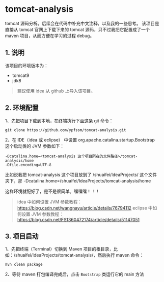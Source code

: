 # tomcat-analysis
tomcat 源码分析。后续会在代码中补充中文注释，以及我的一些思考。
该项目是直接从 tomcat 官网上下载下来的 tomcat 源码，只不过我把它配置成了一个 maven 项目，从而方便在学习的过程 debug。

## 1. 说明
该项目的环境版本为：
- tomcat9
- jdk8
> 建议使用 idea 从 github 上导入该项目。

## 2. 环境配置

1、先把项目下载到本地，在终端执行下面这条 git 命令：
```
git clone https://github.com/ypfssm/tomcat-analysis.git
```
2、在 IDE（idea 或 eclipse） 中设置 org.apache.catalina.startup.Bootstrap 这个启动类的 JVM 参数如下：
```
-Dcatalina.home=<tomcat-analysis 这个项目所在的文件路径>/tomcat-analysis/home
-Dfile.encoding=UTF-8
```
比如说我把 tomcat-analysis 这个项目放到了 /shuaifei/IdeaProjects/ 这个文件夹下，那 -Dcatalina.home=/shuaifei/IdeaProjects/tomcat-analysis/home

这样环境就配好了，是不是很简单。嘿嘿嘿！！！

> idea 中如何设置 JVM 参数教程：https://blog.csdn.net/wangnayu/article/details/76794112
eclipse 中如何设置 JVM 参数教程：https://blog.csdn.net/FS1360472174/article/details/51147051

## 3. 项目启动
1、先把终端（Terminal）切换到 Maven 项目的根目录，比如：/shuaifei/IdeaProjects/tomcat-analysis/，然后执行 maven 命令：
````
mvn clean package
````   
2、等待 maven 打包编译完成后，点击 `Bootstrap` 类运行它的 main 方法
